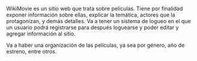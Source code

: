 WikiMovie es un sitio web que trata sobre películas. Tiene por finalidad exponer información sobre ellas, explicar la temática, actores que la protagonizan, y demás detalles. Va a tener un sistema de logueo en el que un usuario podrá registrarse para después loguearse y poder editar y agregar información al sitio. 

Va a haber una organización de las películas, ya sea por género, año de estreno, entre otros.
